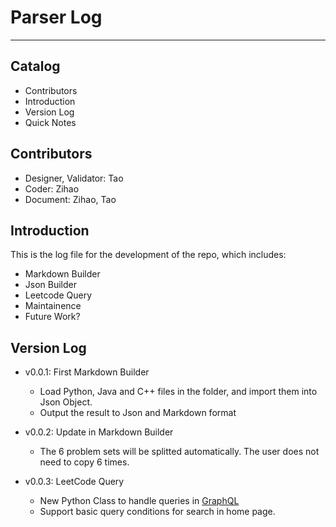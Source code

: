 # Parser Log

---

## Catalog

+ Contributors
+ Introduction
+ Version Log
+ Quick Notes

## Contributors

+ Designer, Validator: Tao
+ Coder: Zihao
+ Document: Zihao, Tao

## Introduction

This is the log file for the development of the repo, which includes:

+ Markdown Builder
+ Json Builder
+ Leetcode Query
+ Maintainence
+ Future Work?

## Version Log

+ v0.0.1: First Markdown Builder
    - Load Python, Java and C++ files in the folder, and import them into Json Object.
    - Output the result to Json and Markdown format

+ v0.0.2: Update in Markdown Builder
    - The 6 problem sets will be splitted automatically. The user does not need to copy 6 times.

+ v0.0.3: LeetCode Query
    - New Python Class to handle queries in [GraphQL](https://github.com/graphql-python/gql?tab=readme-ov-file)
    - Support basic query conditions for search in home page.






